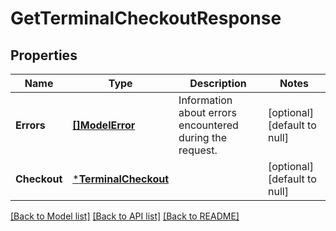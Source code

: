 # GetTerminalCheckoutResponse

## Properties

 Name         | Type                                         | Description                                              | Notes                        
--------------|----------------------------------------------|----------------------------------------------------------|------------------------------
 **Errors**   | [**[]ModelError**](Error.md)                 | Information about errors encountered during the request. | [optional] [default to null] 
 **Checkout** | [***TerminalCheckout**](TerminalCheckout.md) |                                                          | [optional] [default to null] 

[[Back to Model list]](../README.md#documentation-for-models) [[Back to API list]](../README.md#documentation-for-api-endpoints) [[Back to README]](../README.md)

